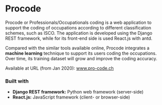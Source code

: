 # Procode

Procode or Professionals/Occupationals coding is a web application 
to support the coding of occupations according to different classification schemes, such as ISCO. The application
is developed using the Django REST framework, while for its front-end side is used React.js with antd. 

Compared with the similar tools available online, Procode integrates a <strong>machine learning</strong> technique to support its users
coding the occupations. Over time, its training dataset will grow and improve the coding accuracy.

Available at URL (from Jan 2020): www.pro-code.ch

<h3>Built with</h3>
<ul>
  <li><strong>Django REST framework:</strong>  Python web framework (server-side)</li>
  <li><strong>React.js:</strong> JavaScript framework (client- or browser-side)</li>
</ul>
